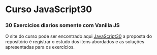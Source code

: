 # Curso JavaScript30

### 30 Exercícios diarios somente com Vanilla JS

O site do curso pode ser encontrado aqui [JavaScript30](https://javascript30.com/) a proposta do
repositório é registrar o estudo dos itens abordados e as soluções apresentadas para os exercícios.
